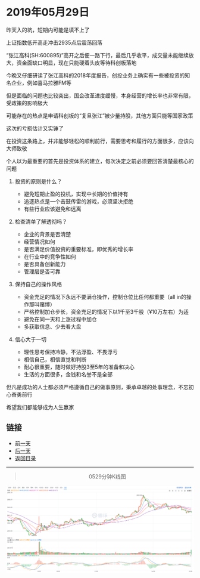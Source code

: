 # 2019年05月29日

昨天入的坑，短期内可能是填不上了

上证指数低开高走冲击2935点后震荡回落

“张江高科(SH:600895)”高开之后便一路下行，最后几乎收平，成交量未能继续放大，资金面缺口明显，现在只能硬着头皮等待科创板落地

今晚又仔细研读了张江高科的2018年度报告，创投业务上确实有一些被投资的知名企业，例如喜马拉雅FM等

但是面临的问题也比较突出，国企改革进度缓慢，本身经营的增长率也非常有限，受政策的影响极大

可能存在的热点是申请科创板的“复旦张江”被少量持股，其他方面只能等国家政策

这次的亏损估计又实锤了

在投资这条路上，并非能够轻松的顺利前行，需要思考和履行的方面很多，应该向大师致敬

个人以为最重要的首先是投资体系的建立，每次决定之前必须要回答清楚最核心的问题

1. 投资的原则是什么？
   - 避免短期止盈的投机，实现中长期的价值持有
   - 追逐热点是一个击鼓传雷的游戏，必须坚决拒绝
   - 有些行业应该避免和远离

2. 检查清单了解透彻吗？
   - 企业的背景是否清楚
   - 经营情况如何
   - 是否满足价值投资的重要标准，即优秀的增长率
   - 在行业中的竞争性如何
   - 是否具备创新能力
   - 管理层是否可靠

3. 保持自己的操作风格
   - 资金充足的情况下永远不要满仓操作，控制仓位比任何都重要（all in的操作那叫赌博）
   - 严格控制加仓步长，资金充足的情况下以1千至3千股（¥10万左右）为适
   - 避免在同一天和上涨过程中加仓
   - 多获取信息、少去看大盘

4. 信心大于一切
   - 理性思考保持冷静，不沾浮盈、不畏浮亏
   - 相信自己，相信直觉和判断
   - 耐心很重要，随时做好持股3至5年的准备和决心
   - 生活的方面很多，金钱和名誉不是全部

但凡是成功的人士都必须严格遵循自己的做事原则，秉承卓越的处事理念，不忘初心奋勇前行

希望我们都能够成为人生赢家



## 链接

- [前一天](https://github.com/gdoggy/investment-diary/blob/master/2019/0528.md)
- [后一天](https://github.com/gdoggy/investment-diary/blob/master/2019/0530.md)
- [返回目录](https://github.com/gdoggy/investment-diary)

------

> <center>0529分钟K线图</center>

![K minute](https://github.com/gdoggy/investment-diary/blob/master/2019/RunChart/0529.png)

